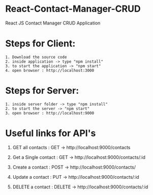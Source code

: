 # React-Contact-Manager-CRUD
React JS Contact Manager CRUD Application

# Steps for Client: 

	1. Download the source code
	2. inside application -> type "npm install"
	3. to start the application -> "npm start"
	4. open browser : http://localhost:3000
	
# Steps for Server: 	

	1. inside server folder -> type "npm install"
	2. to start the server -> "npm start"
	3. open browser : http://localhost:9000
	
	
# Useful links for API's

1. GET all contacts : GET -> http://localhost:9000/contacts

2. Get a Single contact : GET -> http://localhost:9000/contacts/:id

3. Create a contact : POST -> http://localhost:9000/contacts/

4. Update a contact : PUT -> http://localhost:9000/contacts/:id

5. DELETE a contact : DELETE -> http://localhost:9000/contacts/:id
	
